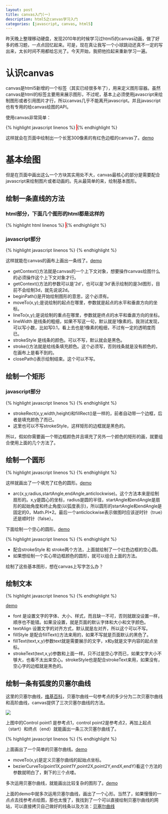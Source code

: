 ```yaml
---
layout: post
title: canvas入门(一)
description: html5之canvas学习入门
categories: [javascript, canvas, html5]
---
```

昨天晚上整理移动硬盘，发现2010年的时候学习过html5的canvas动画，做了好多的练习题，一点点回忆起来。可是，现在真让我写一个小球跳动还真不一定的写出来，太长时间不用都给忘光了。今天开始，我把他捡起来重新学习一遍。

# 认识canvas

canvas是html5新增的一个标签（其实已经很多年了），用来定义图形容器。虽然canvas是html的标签主要用来展示图形，不过呢，基本上必须使用javascript来绘制图形或者引用图片才行，所以canvas几乎不能离开javascript。并且javascript也有专用的给canvas绘图的API。

使用canvas非常简单：

{% highlight javascript linenos %}
<canvas width='300' height='300px' style='border: 1px solid red;'></canvas>
{% endhighlight %}

这样就会在页面中绘制出一个长宽300像素的有红色边框的canvas了。[demo](http://woaixiangbao.github.io/demo/20160825/canvas-demo1.html)

# 基本绘图

但是在页面中画出这么一个方块其实用处不大，canvas最核心的部分是需要配合javascript来绘制图片或者动画的。先从最简单的来，绘制基本图形。

## 绘制一条直线的方法

### html部分，下面几个图形的html都是这样的
{% highlight html linenos %}
<canvas id='canvas' width='300' height='300px' style='border: 1px solid red;'></canvas>
{% endhighlight %}
### javascript部分
{% highlight javascript linenos %}
    <script>
        var canvas = document.querySelector('#canvas');
        if(canvas.getContext){
           var ctx = canvas.getContext('2d');
        }
        ctx.beginPath();
        ctx.moveTo(20,20);
        ctx.lineTo(50,50);
        ctx.lineWidth = 1;
        ctx.strokeStyle = 'red';
        ctx.stroke();
        ctx.closePath();
    </script>
{% endhighlight %}

这样就能在canvas的画布上画出一条线了。[demo](http://woaixiangbao.github.io/demo/20160825/canvas-demo2.html)

* getContext()方法就是canvas的一个上下文对象，想要操作canvas绘图什么的必须操作这个上下文对象才行。
* getContext()方法的参数可以是’2d‘，也可以是’3d‘表示绘制的是3d图形，目前不会绘制3d，就先说说2d。
* beginPath()是开始绘制图形的意思，这个必须有。
* moveTo(x,y);是说绘制的起点在哪里，参数就是起点的水平和垂直方向的坐标。
* lineTo(x,y);是说绘制的重点在哪里，参数就是终点的水平和垂直方向的坐标。
* lineWidth 是线条的粗细，如果不写这一句，默认就是1像素的。我测试发现，可以写小数，比如写0.1，看上去也是1像素的粗细，不过有一定的透明度而已。
* strokeStyle 是线条的颜色。可以不写，默认就会是黑色。
* stroke()方法就是给线条填充颜色。这个必须写，否则线条就是没有颜色的，在画布上是看不到的。
* closePath()表示绘制结束。这个可以不写。

## 绘制一个矩形

### javascript部分

{% highlight javascript linenos %}
    <script>
        var canvas = document.querySelector('#canvas');
            if(canvas.getContext){
               var ctx = canvas.getContext('2d');
            }

            ctx.fillStyle = 'yellow';
            ctx.fillRect(50,50,200,100);
    </script>
{% endhighlight %}

这样就能在canvas的画布上画出一个实心的矩形了。[demo](http://woaixiangbao.github.io/demo/20160825/canvas-demo3.html)

* fillStyle 是填充颜色。如果不写这个，那默认填充的就是黑色。
* fillRect(x,y,width,height)是绘制矩形的方法，x是左上角的水平坐标，y是左上角的垂直坐标，width和hegiht分别是矩形的宽和高

如果想画一个空心的矩形是这样的：[demo](http://woaixiangbao.github.io/demo/20160825/canvas-demo4.html)

{% highlight javascript linenos %}
    <script>
        var canvas = document.querySelector('#canvas');
            if(canvas.getContext){
               var ctx = canvas.getContext('2d');
            }
            ctx.strokeStyle = 'red';
            ctx.strokeRect(30,40,50,90);
    </script>
{% endhighlight %}

* strokeRect(x,y,width,height)和fillRect()是一样的，前者自动带一个边框，后者是填充颜色了而已。
* 这里也可以不写strokeStyle，这样矩形的边框就是黑色的。

所以，假如你需要画一个带边框颜色并且填充了另外一个颜色的矩形的画，就要组合使用上面的几个方法了。

## 绘制一个圆形

{% highlight javascript linenos %}
    <script>
        var canvas = document.querySelector('#canvas');
            if(canvas.getContext){
               var ctx = canvas.getContext('2d');
            }
            ctx.beginPath();
            ctx.arc(60,60,50,0,Math.PI * 2,true);
            ctx.fillStyle = 'red';
            ctx.fill();
    </script>
{% endhighlight %}

这样就画出了一个填充了红色的圆形。[demo](http://woaixiangbao.github.io/demo/20160825/canvas-demo5.html)

* arc(x,y,radius,startAngle,endAngle,anticlockwise)。这个方法本来是绘制扇形的。x,y是圆心的坐标，radius是圆的半径，startAngle和endAngle是扇形的起始角度和终止角度(以弧度表示)，所以圆形的startAngle和endAngle是固定的0，Math.PI*2。最后一个anticlockwise表示做图时应该逆时针（true）还是顺时针（false）。

下面绘制一个空心的圆形。[demo](http://woaixiangbao.github.io/demo/20160825/canvas-demo6.html)

{% highlight javascript linenos %}
    <script>
        var canvas = document.querySelector('#canvas');
            if(canvas.getContext){
               var ctx = canvas.getContext('2d');
            }
            ctx.beginPath();
            ctx.arc(60,60,50,0,Math.PI * 2,true);
            ctx.strokeStyle = 'red';
            ctx.stroke();
    </script>
{% endhighlight %}

* 配合strokeStyle 和 stroke两个方法，上面就绘制了一个红色边框的空心圆。
* 如果想绘制一个实心带边框颜色的圆形，就可以组合上面的方法。

绘制了这些基本图形，想在canvas上写字怎么办？

## 绘制文本

{% highlight javascript linenos %}
    <script>
        var canvas = document.querySelector('#canvas');
            if(canvas.getContext){
               var ctx = canvas.getContext('2d');
            }
            ctx.font = 'Bold 52px Arial';
            ctx.textAlign = 'left';
            ctx.fillStyle = 'blue';
            ctx.fillText('简庆',10,50);
            ctx.strokeStyle = 'red';
            ctx.strokeText('简庆',10,100);
    </script>
{% endhighlight %}

[demo](http://woaixiangbao.github.io/demo/20160825/canvas-demo7.html)

* font 是设置文字的字体、大小、样式，而且缺一不可，否则就跟没设置一样，顺序也不能错。如果没设置，就是页面的默认字体和大小和文字颜色。
* textAlign 设置文字的对齐方式，默认就是左对齐，所以这个可以不写。
* fillStyle 是配合fillText()方法来用的，如果不写就是页面默认的黑色了。
* fillText(text,x,y)参数text就是需要展示的文字，x和y就是文字内容的起点坐标。
* strokeText(text,x,y)参数和上面一样。只不过是空心字而已，如果文字大小不够大，也看不太出来空心。strokeStyle也是配合strokeText来用，如果没有，空心字的边框就是黑色的。

## 绘制一条有弧度的贝塞尔曲线

这里的贝塞尔曲线，[维基百科](https://zh.wikipedia.org/wiki/%E8%B2%9D%E8%8C%B2%E6%9B%B2%E7%B7%9A)，贝塞尔曲线一句参考点的多少分为二次贝塞尔曲线和高阶曲线，canvas提供了三次贝塞尔曲线的方法。

<img src="http://woaixiangbao.github.io/images/20160825/bezierCurveTo.png" >

上图中的Control point1 是参考点1，control point2是参考点2，再加上起点（start）和终点（end）就能画出一条三次贝塞尔曲线了。


{% highlight javascript linenos %}
    <script>
        var canvas = document.querySelector('#canvas');
            if(canvas.getContext){
               var ctx = canvas.getContext('2d');
            }
            ctx.beginPath();
            ctx.moveTo(113, 41);
            ctx.bezierCurveTo(99, 199, 296, 294, 271, 138);
            ctx.stroke();
    </script>
{% endhighlight %}

上面画出了一个简单的贝塞尔曲线。[demo](http://woaixiangbao.github.io/demo/20160825/canvas-demo8.html)

* moveTo(x,y)是定义贝塞尔曲线的起始点坐标。
* bezierCurveTo(point1X,point1Y,point2X,point2Y,endX,endY)看这个方法的参数就明白了，剩下的三个点喽。

多次运用贝塞尔曲线，就能画出比较复杂的图形了。[demo](http://woaixiangbao.github.io/demo/20160825/canvas-demo9.html)

上面的demo中就多次运用贝塞尔曲线，画出了一个心形。当然了，如果慢慢的一点点去找参考点绘图，那也太慢了，我找到了一个可以直接绘制贝塞尔曲线的网站，可以直接拷贝自己做好的线条以及方法：[贝塞尔曲线](http://www.victoriakirst.com/beziertool/)